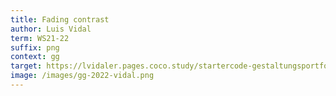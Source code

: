 ```yaml
---
title: Fading contrast
author: Luis Vidal
term: WS21-22
suffix: png
context: gg
target: https://lvidaler.pages.coco.study/startercode-gestaltungsportfolio-ws202122/result-freie-arbeit/
image: /images/gg-2022-vidal.png
---
```

